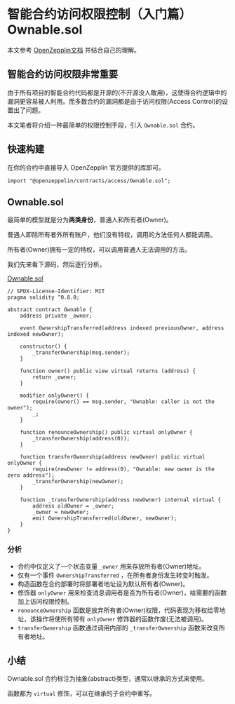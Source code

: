 # 智能合约访问权限控制（入门篇）Ownable.sol

本文参考 [OpenZepplin文档](https://docs.openzeppelin.com/contracts/4.x/api/access) 并结合自己的理解。

## 智能合约访问权限非常重要

由于所有项目的智能合约代码都是开源的(不开源没人敢用)，这使得合约逻辑中的漏洞更容易被人利用。而多数合约的漏洞都是由于访问权限(Access Control)的设置出了问题。

本文笔者将介绍一种最简单的权限控制手段，引入 `Ownable.sol` 合约。

## 快速构建

在你的合约中直接导入 OpenZepplin 官方提供的库即可。

```solidity
import "@openzeppelin/contracts/access/Ownable.sol";
```

## Ownable.sol

最简单的模型就是分为**两类身份**，普通人和所有者(Owner)。

普通人即除所有者外所有账户，他们没有特权，调用的方法任何人都能调用。

所有者(Owner)拥有一定的特权，可以调用普通人无法调用的方法。

我们先来看下源码，然后逐行分析。

[Ownable.sol](https://github.com/Blockchain-Engineer-Learning/Contract-Interpretation/blob/main/Access-Control/Ownable/Ownable.sol)

```solidity
// SPDX-License-Identifier: MIT
pragma solidity ^0.8.0;

abstract contract Ownable {
    address private _owner;

    event OwnershipTransferred(address indexed previousOwner, address indexed newOwner);

    constructor() {
        _transferOwnership(msg.sender);
    }

    function owner() public view virtual returns (address) {
        return _owner;
    }

    modifier onlyOwner() {
        require(owner() == msg.sender, "Ownable: caller is not the owner");
        _;
    }

    function renounceOwnership() public virtual onlyOwner {
        _transferOwnership(address(0));
    }

    function transferOwnership(address newOwner) public virtual onlyOwner {
        require(newOwner != address(0), "Ownable: new owner is the zero address");
        _transferOwnership(newOwner);
    }

    function _transferOwnership(address newOwner) internal virtual {
        address oldOwner = _owner;
        _owner = newOwner;
        emit OwnershipTransferred(oldOwner, newOwner);
    }
}
```

### 分析

- 合约中仅定义了一个状态变量 `_owner` 用来存放所有者(Owner)地址。
- 仅有一个事件 `OwnershipTransferred` ，在所有者身份发生转变时触发。
- 构造函数在合约部署时将部署者地址设为默认所有者(Owner)。
- 修饰器 `onlyOwner` 用来检查消息调用者是否为所有者(Owner)，给需要的函数加上访问权限控制。
- `renounceOwnership` 函数是放弃所有者(Owner)权限，代码表现为移权给零地址，该操作将使所有带有 `onlyOwner` 修饰器的函数作废(无法被调用)。
- `transferOwnership` 函数通过调用内部的 `_transferOwnership` 函数来改变所有者地址。

## 小结

Ownable.sol 合约标注为抽象(abstract)类型，通常以继承的方式来使用。

函数都为 `virtual` 修饰，可以在继承的子合约中重写。

